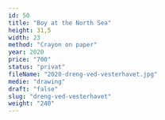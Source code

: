 ```yaml
---
id: 50
title: "Boy at the North Sea"
height: 31,5
width: 23
method: "Crayon on paper"
year: 2020
price: "700"
status: "privat"
fileName: "2020-dreng-ved-vesterhavet.jpg"
medie: "drawing"
draft: "false"
slug: "dreng-ved-vesterhavet"
weight: "240"
---
```

